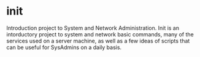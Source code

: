 # init
Introduction project to System and Network Administration.
Init is an intorductory project to system and network basic commands, many of the services used on a server machine, as well as a few ideas of scripts that can be useful for SysAdmins on a daily basis.
